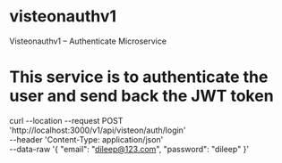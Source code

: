 # visteonauthv1


Visteonauthv1 – Authenticate Microservice

# This service is to authenticate the user and send back the JWT token


curl --location --request POST 'http://localhost:3000/v1/api/visteon/auth/login' \
--header 'Content-Type: application/json' \
--data-raw '{
    "email": "dileep@123.com",
    "password": "dileep"
}'
